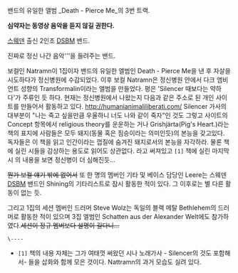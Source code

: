   

밴드의 유일한 앨범 _Death - Pierce Me_의 3번 트랙.

  

**심약자는 동영상 음악을 듣지 않길 권한다.**

  

[스웨덴](%EC%8A%A4%EC%9B%A8%EB%8D%B4.md) 출신 2인조 [DSBM](DSBM.md) 밴드.

  

진짜로 정신 나간 음악'''을 들려주는 밴드.

  

보컬인 Natramn이 1집이자 밴드의 유일한 엘범인 Death - Pierce Me을 낸 후 자살을 시도하다가 정신병원에 수감되었다. 이후
보컬 Natramn은 정신병원 안에서 다크 앰비언트 성향의 Transformalin이라는 앨범을 만들었다. 평은 'Silencer 때보다는
약하다'가 주류인 듯 하다. 현재는 정신병원에서 나왔는지 다음과 같은 주소로 된 개인 사이트를 만들어서 활동하고 있다.
<http://humanianimaliliberati.com/> Silencer 가사의 대부분이 "나는 죽고 싶을만큼 우울하니 너도 나와
같이 죽자"인 것도 그렇고 사이트의 Concept 항목에서 religious theory를 운운하는 거나 Grishjärta(Pig's
Heart.)라는 책의 표지에 사람들은 모두 돼지(동물 혹은 짐승이라는 의미인듯)의 본능을 갖고있다. 독자들은 이 책을 읽고 인간이라는
껍질에 숨겨진 돼지로서의 본능을 자각하라. 물론 책에 실린 시들을 감상하는 용도로 읽어도 상관없다. 라고 써져있고 `[1]` 책에 실린
마지막 시 <Pighead Messiah>의 내용을 보면 정신병이 더 심해진듯...

  

<del>뭔가 보컬 얘기 밖에 없어서</del> 또 한 명의 멤버인 기타 및 베이스 담당인 Leere는 스웨덴
[DSBM](DSBM.md) 밴드인 Shining의 기타리스트로 잠시 활동한 적이 있다. 그 이후로는 별 다른 활동이 없는 듯.

  

그리고 1집의 세션 멤버인 드러머 Steve Wolz는 독일의 블랙 메탈 Bethlehem의 드러머로 활동한 적이 있으며 3집 엘범인
Schatten aus der Alexander Welt에도 참가하였다.<del>세션이 정규 멤버보다 설명이 길다니...</del>

`\----`

  * `[1]` 책의 내용 자체는 그가 여태껏 써왔던 시나 노래가사 - Silencer의 것도 포함해서- 들을 삽화와 함께 모은 것이다. Nattramn의 과거 모습도 실려 있다.


